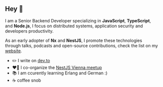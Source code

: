 ## Hey 👋

I am a Senior Backend Developer specializing in **JavaScript**, **TypeScript**, and **Node.js**, I focus on distributed systems, application security and developers productivity.

As an early adopter of **Nx** and **NestJS**, I promote these technologies through talks, podcasts and open-source contributions, check the list on my [website].

- ✏️ I write on [dev.to]
- ❤️‍🔥 I co-organize the [NestJS Vienna meetup](http://meetup.com/nestjs-vienna/)
- 📚 I am ccurently learning Erlang and German :)
- ☕️ coffee snob

[website]: https://getlarge.eu
[dev.to]: https://dev.to/getlarge

